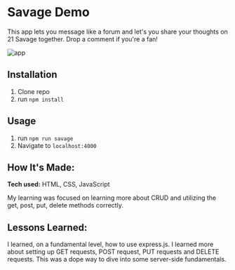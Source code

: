 # Savage Demo
This app lets you message like a forum and let's you share your thoughts on 21 Savage together. Drop a comment if you're a fan! 

![app](https://i.imgur.com/UC6poDY.png)

## Installation

1. Clone repo
2. run `npm install`

## Usage

1. run `npm run savage`
2. Navigate to `localhost:4000`

## How It's Made:

**Tech used:** HTML, CSS, JavaScript

My learning was focused on learning more about CRUD and utilizing the get, post, put, delete methods correctly.

## Lessons Learned:

I learned, on a fundamental level, how to use express.js. I learned more about setting up GET requests, POST request, PUT requests and DELETE requests. This was a dope way to dive into some server-side fundamentals. 

